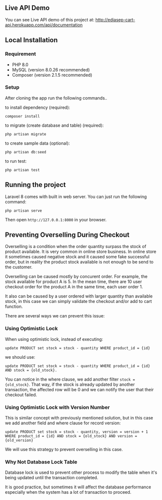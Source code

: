 ## Live API Demo

You can see Live API demo of this project at: http://ediasep-cart-api.herokuapp.com/api/documentation

## Local Installation

### Requirement

- PHP 8.0
- MySQL (version 8.0.26 recommended)
- Composer (version 2.1.5 recommended)

### Setup

After cloning the app run the following commands..

to install dependency (required):

`composer install` 

to migrate (create database and table) (required):

`php artisan migrate`

to create sample data (optional):

`php artisan db:seed`

to run test:

`php artisan test`

## Running the project

Laravel 8 comes with built in web server. You can just run the following command:

`php artisan serve`

Then open `http://127.0.0.1:8000` in your browser.

## Preventing Overselling During Checkout

Overselling is a condition when the order quantity surpass the stock of product available. It is very common in online store business. In online store it sometimes caused negative stock and it caused some fake successful order, but in reality the product stock available is not enough to be send to the customer.

Overselling can be caused mostly by concurent order. For example, the stock available for product A is 5. In the mean time, there are 10 user checkout order for the product A in the same time, each user order 1. 

It also can be caused by a user ordered with larger quantity than available stock, in this case we can simply validate the checkout and/or add to cart function.

There are several ways we can prevent this issue:

### Using Optimistic Lock

When using optimistic lock, instead of executing:

    update PRODUCT set stock = stock - quantity WHERE product_id = {id} 

we should use:

    update PRODUCT set stock = stock - quantity WHERE product_id = {id} AND stock = {old_stock}.

You can notice in the where clause, we add another filter `stock = {old_stock}`. That way, if the stock is already updated by another transaction, the affected row will be 0 and we can notify the user that their checkout failed.

### Using Optimistic Lock with Version Number

This is similar concept with previously mentioned solution, but in this case we add another field and where clause for record version:

    update PRODUCT set stock = stock - quantity, version = version + 1 WHERE product_id = {id} AND stock = {old_stock} AND version = {old_version}

We will use this strategy to prevent overselling in this case.

### Why Not Database Lock Table

Database lock is used to prevent other process to modify the table when it's being updated until the transaction completed.

It is good practice, but sometimes it will affect the database performance especially when the system has a lot of transaction to proceed.

